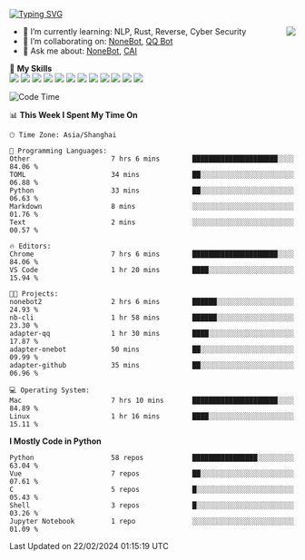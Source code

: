 [![Typing SVG](https://readme-typing-svg.herokuapp.com?size=25&duration=2500&color=8C43EA&vCenter=true&width=200&height=40&lines=Hi+there+%F0%9F%91%8B%F0%9F%8F%BB;I'm+yanyongyu)](https://git.io/typing-svg)

<a href="#">
  <img align="right" src="https://github-readme-stats.vercel.app/api?username=yanyongyu&count_private=true&show_icons=true&bg_color=15,f2f7fd,E0EAFC" />
</a>

- 🌱 I’m currently learning: NLP, Rust, Reverse, Cyber Security
- 👯 I’m collaborating on: [NoneBot](https://github.com/nonebot), [QQ Bot](https://github.com/Mrs4s/go-cqhttp)
- 💬 Ask me about: [NoneBot](https://github.com/nonebot), [CAI](https://github.com/cscs181/CAI)

🌟 **My Skills**  
![](https://img.shields.io/badge/-Python-3e74a2?style=flat-square&logo=Python&logoColor=fff)
![](https://img.shields.io/badge/-TypeScript-3178C6?style=flat-square&logo=TypeScript&logoColor=fff)
![](https://img.shields.io/badge/-Vue-4fc08d?style=flat-square&logo=Vue.js&logoColor=fff)
![](https://img.shields.io/badge/-React-2d98ce?style=flat-square&logo=React&logoColor=fff)
![](https://img.shields.io/badge/-FastAPI-009688?style=flat-square&logo=FastAPI&logoColor=fff)
![](https://img.shields.io/badge/-Linux-000000?style=flat-square&logo=Linux&logoColor=fff)
![](https://img.shields.io/badge/-Docker-2496ED?style=flat-square&logo=Docker&logoColor=fff)
![](https://img.shields.io/badge/-Kubernetes-326CE5?style=flat-square&logo=Kubernetes&logoColor=fff)
![](https://img.shields.io/badge/-GitHub%20Actions-2088FF?style=flat-square&logo=GitHubActions&logoColor=fff)
![](https://img.shields.io/badge/-PostgreSQL-4169E1?style=flat-square&logo=PostgreSQL&logoColor=fff)
![](https://img.shields.io/badge/-Redis-DC382D?style=flat-square&logo=Redis&logoColor=fff)
![](https://img.shields.io/badge/-MongoDB-47A248?style=flat-square&logo=MongoDB&logoColor=fff)

<!--START_SECTION:waka-->
![Code Time](http://img.shields.io/badge/Code%20Time-5%2C836%20hrs%2027%20mins-blue)

📊 **This Week I Spent My Time On** 

```text
🕑︎ Time Zone: Asia/Shanghai

💬 Programming Languages: 
Other                    7 hrs 6 mins        █████████████████████░░░░   84.06 % 
TOML                     34 mins             ██░░░░░░░░░░░░░░░░░░░░░░░   06.88 % 
Python                   33 mins             ██░░░░░░░░░░░░░░░░░░░░░░░   06.63 % 
Markdown                 8 mins              ░░░░░░░░░░░░░░░░░░░░░░░░░   01.76 % 
Text                     2 mins              ░░░░░░░░░░░░░░░░░░░░░░░░░   00.57 % 

🔥 Editors: 
Chrome                   7 hrs 6 mins        █████████████████████░░░░   84.06 % 
VS Code                  1 hr 20 mins        ████░░░░░░░░░░░░░░░░░░░░░   15.94 % 

🐱‍💻 Projects: 
nonebot2                 2 hrs 6 mins        ██████░░░░░░░░░░░░░░░░░░░   24.93 % 
nb-cli                   1 hr 58 mins        ██████░░░░░░░░░░░░░░░░░░░   23.30 % 
adapter-qq               1 hr 30 mins        ████░░░░░░░░░░░░░░░░░░░░░   17.87 % 
adapter-onebot           50 mins             ██░░░░░░░░░░░░░░░░░░░░░░░   09.99 % 
adapter-github           35 mins             ██░░░░░░░░░░░░░░░░░░░░░░░   06.96 % 

💻 Operating System: 
Mac                      7 hrs 10 mins       █████████████████████░░░░   84.89 % 
Linux                    1 hr 16 mins        ████░░░░░░░░░░░░░░░░░░░░░   15.11 % 
```

**I Mostly Code in Python** 

```text
Python                   58 repos            ████████████████░░░░░░░░░   63.04 % 
Vue                      7 repos             ██░░░░░░░░░░░░░░░░░░░░░░░   07.61 % 
C                        5 repos             █░░░░░░░░░░░░░░░░░░░░░░░░   05.43 % 
Shell                    3 repos             █░░░░░░░░░░░░░░░░░░░░░░░░   03.26 % 
Jupyter Notebook         1 repo              ░░░░░░░░░░░░░░░░░░░░░░░░░   01.09 % 
```




 Last Updated on 22/02/2024 01:15:19 UTC
<!--END_SECTION:waka-->
